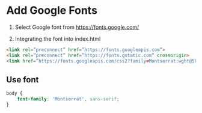 # Add Google Fonts

1. Select Google font from https://fonts.google.com/


2. Integrating the font into index.html
```html
<link rel=”preconnect” href=”https://fonts.googleapis.com”>
<link rel=”preconnect” href=”https://fonts.gstatic.com” crossorigin>
<link href=”https://fonts.googleapis.com/css2?family=Montserrat:wght@500&display=swap” rel=”stylesheet”>
```

## Use font
```css
body {
    font-family: 'Montserrat', sans-serif;
}
```